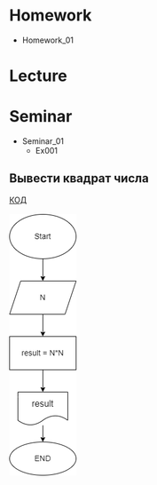 # Homework
- Homework_01

# Lecture

# Seminar
- Seminar_01
    - Ex001
## Вывести квадрат числа
[КОД](Seminar/Seminar_01/Ex001/Program.cs)<br><br>
![Блок-схема](Seminar/Seminar_01/Ex001/diagram.drawio.png)